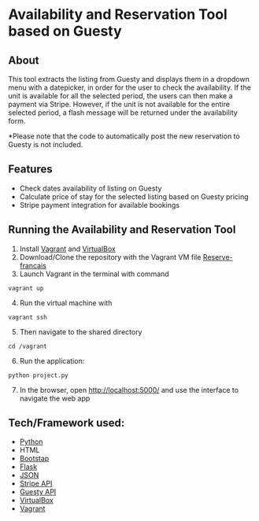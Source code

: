 # Availability and Reservation Tool based on Guesty

## About

This tool extracts the listing from Guesty and displays them in a dropdown menu with a datepicker, in order for the user to check the availability. If the unit is available for all the selected period, the users can then make a payment via Stripe. However, if the unit is not available for the entire selected period, a flash message will be returned under the availability form.

*Please note that the code to automatically post the new reservation to Guesty is not included.

## Features

* Check dates availability of listing on Guesty
* Calculate price of stay for the selected listing based on Guesty pricing
* Stripe payment integration for available bookings

## Running the Availability and Reservation Tool

1. Install [Vagrant](https://www.vagrantup.com) and [VirtualBox](https://www.virtualbox.org)
2. Download/Clone the repository with the Vagrant VM file [Reserve-francais](https://github.com/gettingalex/Reserve-francais)
3. Launch Vagrant in the terminal with command 
```
vagrant up
```

4. Run the virtual machine with 
```
vagrant ssh
```

5. Then navigate to the shared directory
```
cd /vagrant
```
6. Run the application:
```
python project.py
```

7. In the browser, open [http://localhost:5000/](http://localhost:5000/) and use the interface to navigate the web app


## Tech/Framework used:

* [Python](https://www.python.org)
* HTML
* [Bootstap](https://getbootstrap.com)
* [Flask](http://flask.pocoo.org)
* [JSON](http://www.json.org)
* [Stripe API](https://stripe.com/docs/api)
* [Guesty API](https://guestyorg.github.io/guesty-api/)
* [VirtualBox](https://www.virtualbox.org)
* [Vagrant](https://www.vagrantup.com)
